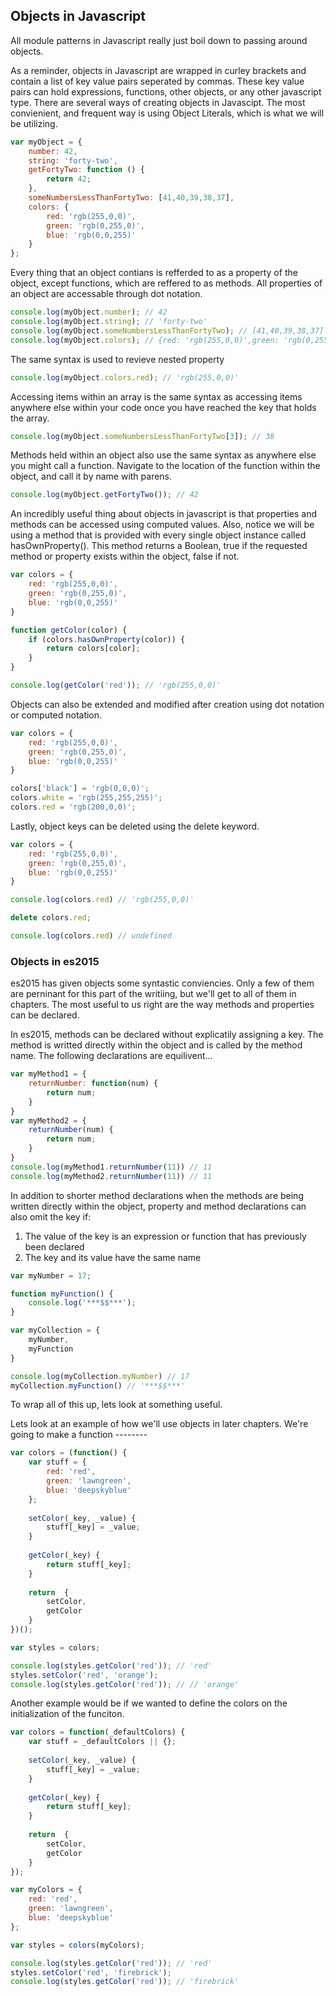 ## Objects in Javascript

All module patterns in Javascript really just boil down to passing around objects.

As a reminder, objects in Javascript are wrapped in curley brackets and contain a list of key value pairs seperated by commas. These key value pairs can hold expressions, functions, other objects, or any other javascript type. There are several ways of creating objects in Javascipt. The most convienient, and frequent way is using Object Literals, which is what we will be utilizing.

```javascript
var myObject = {
	number: 42,
	string: 'forty-two',
	getFortyTwo: function () {
		return 42;
	},
	someNumbersLessThanFortyTwo: [41,40,39,38,37],
	colors: {
		red: 'rgb(255,0,0)',
		green: 'rgb(0,255,0)',
		blue: 'rgb(0,0,255)'
	}
};
```

Every thing that an object contians is refferded to as a property of the object, except functions, which are reffered to as methods. All properties of an object are accessable through dot notation.

```javascript
console.log(myObject.number); // 42
console.log(myObject.string); // 'forty-two'
console.log(myObject.someNumbersLessThanFortyTwo); // [41,40,39,38,37]
console.log(myObject.colors); // {red: 'rgb(255,0,0)',green: 'rgb(0,255,0)',blue: 'rgb(0,0,255)'}
```

The same syntax is used to revieve nested property

```javascript
console.log(myObject.colors.red); // 'rgb(255,0,0)'
```

Accessing items within an array is the same syntax as accessing items anywhere else within your code once you have reached the key that holds the array.

```javascript
console.log(myObject.someNumbersLessThanFortyTwo[3]); // 38
```

Methods held within an object also use the same syntax as anywhere else you might call a function. Navigate to the location of the function within the object, and call it by name with parens.

```javascript
console.log(myObject.getFortyTwo()); // 42
```

An incredibly useful thing about objects in javascript is that properties and methods can be accessed using computed values. Also, notice we will be using a method that is provided with every single object instance called hasOwnProperty(). This method returns a Boolean, true if the requested method or property exists within the object, false if not. 

```javascript
var colors = {
	red: 'rgb(255,0,0)',
	green: 'rgb(0,255,0)',
	blue: 'rgb(0,0,255)'
}

function getColor(color) {
	if (colors.hasOwnProperty(color)) {
		return colors[color];
	}
}

console.log(getColor('red')); // 'rgb(255,0,0)'
```

Objects can also be extended and modified after creation using dot notation or computed notation.

```javascript
var colors = {
	red: 'rgb(255,0,0)',
	green: 'rgb(0,255,0)',
	blue: 'rgb(0,0,255)'
}

colors['black'] = 'rgb(0,0,0)';
colors.white = 'rgb(255,255,255)';
colors.red = 'rgb(200,0,0)';
```

Lastly, object keys can be deleted using the delete keyword.

```javascript
var colors = {
	red: 'rgb(255,0,0)',
	green: 'rgb(0,255,0)',
	blue: 'rgb(0,0,255)'
}

console.log(colors.red) // 'rgb(255,0,0)'

delete colors.red;

console.log(colors.red) // undefined
```

### Objects in es2015

es2015 has given objects some syntastic conviencies. Only a few of them are perninant for this part of the writiing, but we'll get to all of them in chapters. The most useful to us right are the way methods and properties can be declared. 

In es2015, methods can be declared without explicatily assigning a key. The method is writted directly within the object and is called by the method name. The following declarations are equilivent...

```javascript
var myMethod1 = {
	returnNumber: function(num) {
		return num;
	}
}
var myMethod2 = {
	returnNumber(num) {
		return num;
	}
}
console.log(myMethod1.returnNumber(11)) // 11
console.log(myMethod2.returnNumber(11)) // 11
```

In addition to shorter method declarations when the methods are being written directly within the object, property and method declarations can also omit the key if:

1. The value of the key is an expression or function that has previously been declared
2. The key and its value have the same name

```javascript
var myNumber = 17;

function myFunction() {
	console.log('***$$***');
}

var myCollection = {
	myNumber,
	myFunction
}

console.log(myCollection.myNumber) // 17
myCollection.myFunction() // '***$$***'
```

To wrap all of this up, lets look at something useful.

Lets look at an example of how we'll use objects in later chapters. We're going to make a function --------

```javascript
var colors = (function() {
	var stuff = {
		red: 'red',
		green: 'lawngreen',
		blue: 'deepskyblue'
	};
	
	setColor(_key, _value) {
		stuff[_key] = _value;
	}
	
	getColor(_key) {
		return stuff[_key];
	}
	
	return  {
		setColor,
		getColor
	}
})();

var styles = colors;

console.log(styles.getColor('red')); // 'red'
styles.setColor('red', 'orange');
console.log(styles.getColor('red')); // // 'orange'
```

Another example would be if we wanted to define the colors on the initialization of the funciton.

```javascript
var colors = function(_defaultColors) {
	var stuff = _defaultColors || {};
	
	setColor(_key, _value) {
		stuff[_key] = _value;
	}
	
	getColor(_key) {
		return stuff[_key];
	}
	
	return  {
		setColor,
		getColor
	}
});

var myColors = {
	red: 'red',
	green: 'lawngreen',
	blue: 'deepskyblue'
};

var styles = colors(myColors);

console.log(styles.getColor('red')); // 'red'
styles.setColor('red', 'firebrick');
console.log(styles.getColor('red')); // 'firebrick'
```

